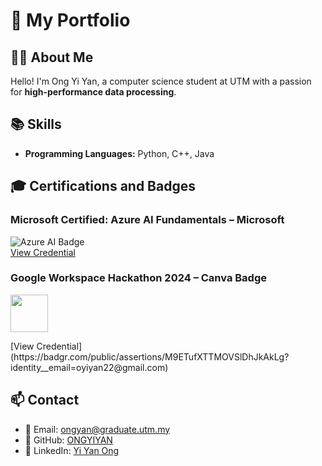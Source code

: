 # 🚀 My Portfolio  

## 👩‍💻 About Me  
Hello! I'm Ong Yi Yan, a computer science student at UTM with a passion for **high-performance data processing**.  

## 📚 Skills  
- **Programming Languages:** Python, C++, Java  

## 🎓 Certifications and Badges  
### **Microsoft Certified: Azure AI Fundamentals** – Microsoft  
![Azure AI Badge](images/azure-ai-badge.png)  
[View Credential](https://www.credly.com/badges/ad4ce4df-abb4-4269-82fb-fa8ef519cc0f/public_url)  

### **Google Workspace Hackathon 2024 – Canva Badge**  
<p align="left">
  <a href="https://badgr.com/public/assertions/M9ETufXTTMOVSlDhJkAkLg?identity__email=oyiyan22@gmail.com">
    <img src="https://badgr.com/public/assertions/M9ETufXTTMOVSlDhJkAkLg/image" width="60">
  </a>
</p>  
[View Credential](https://badgr.com/public/assertions/M9ETufXTTMOVSlDhJkAkLg?identity__email=oyiyan22@gmail.com)  


## 📫 Contact  
- 📧 Email: ongyan@graduate.utm.my  
- 🔗 GitHub: [ONGYIYAN](https://github.com/ONGYIYAN)  
- 💼 LinkedIn: [Yi Yan Ong](https://www.linkedin.com/in/yi-yan-ong-970149263/)  
